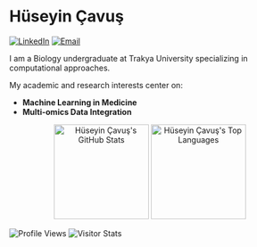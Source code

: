# Hüseyin Çavuş

[![LinkedIn](https://img.shields.io/badge/LinkedIn-Huseyin_Cavus-0077B5?style=flat&logo=linkedin)](https://www.linkedin.com/in/huseyincavus)
[![Email](https://img.shields.io/badge/Email-huseyincavus@proton.me-888888?style=flat&logo=protonmail)](mailto:huseyincavus@proton.me)


I am a Biology undergraduate at Trakya University specializing in computational approaches.

My academic and research interests center on:
*   **Machine Learning in Medicine**
*   **Multi-omics Data Integration**


<p align="center">
  <img src="https://github-readme-stats.vercel.app/api?username=huseyincavusbi&show_icons=true&theme=radical&count_private=true&include_all_commits=true&hide_border=true&layout=compact" alt="Hüseyin Çavuş's GitHub Stats" height="170px"/>
  <img src="https://github-readme-stats.vercel.app/api/top-langs/?username=huseyincavusbi&show_icons=true&theme=radical&layout=compact&hide_border=true&langs_count=8&count_private=true" alt="Hüseyin Çavuş's Top Languages" height="170px"/>
</p>


![Profile Views](https://komarev.com/ghpvc/?username=huseyincavusbi&color=blue)
<img alt="Visitor Stats" src="https://widgetbite.com/stats/huseyincavusbi"/>
